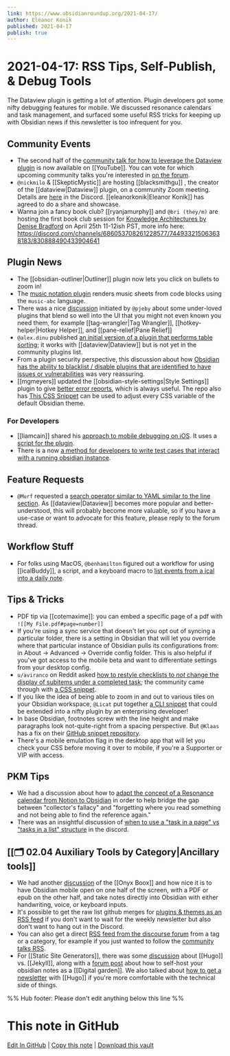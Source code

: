 ```yaml
---
link: https://www.obsidianroundup.org/2021-04-17/
author: Eleanor Konik
published: 2021-04-17
publish: true
---
```


# 2021-04-17: RSS Tips, Self-Publish, & Debug Tools
The Dataview plugin is getting a lot of attention. Plugin developers got some nifty debugging features for mobile. We discussed resonance calendars and task management, and surfaced some useful RSS tricks for keeping up with Obsidian news if this newsletter is too infrequent for you.

## Community Events

- The second half of the [community talk for how to leverage the Dataview plugin](https://youtu.be/jW5pD4SioFM) is now available on [[YouTube]]. You can vote for which upcoming community talks you're interested in [on the forum](https://forum.obsidian.md/t/obsidian-talks-which-talks-do-you-want-to-hear/15705/).
- `@nickmilo` & [[SkepticMystic]] are hosting [[blacksmithgu]] , the creator of the [[dataview|Dataview]] plugin, on a community Zoom meeting. Details are [here](https://discord.com/channels/686053708261228577/710585052769157141/832070319136833546) in the Discord. [[eleanorkonik|Eleanor Konik]] has agreed to do a share and showcase.
- Wanna join a fancy book club? [[ryanjamurphy]] and `@bri (they/m)` are hosting the first book club session for [Knowledge Architectures by Denise Bradford](https://www.routledge.com/Knowledge-Architectures-Structures-and-Semantics/Bedford/p/book/9780367219444) on April 25th 11-12ish PST, more info here: https://discord.com/channels/686053708261228577/744933215063638183/830888490433904641

## Plugin News

- The [[obsidian-outliner|Outliner]] plugin now lets you click on bullets to zoom in!
- The [music notation plugin](https://github.com/TilBlechschmidt/obsidian-plugin-abcjs) renders music sheets from code blocks using the `music-abc` language.
- There was a nice [discussion](https://discord.com/channels/686053708261228577/710585052769157141/832070319136833546) initiated by `@pjeby` about some under-loved plugins that blend so well into the UI that you might not even known you need them, for example [[tag-wrangler|Tag Wrangler]], [[hotkey-helper|Hotkey Helper]], and [[pane-relief|Pane Relief]]
- `@alex.dinu` published [an initial version of a plugin that performs table sorting](https://github.com/alexandru-dinu/obsidian-sortable/releases/tag/0.1.0); it works with [[dataview|Dataview]] but is not yet in the community plugins list.
- From a plugin security perspective, this discussion about how [Obsidian has the ability to blacklist / disable plugins that are identified to have issues or vulnerabilities](http://discordapp.com/channels/686053708261228577/707816848615407697/832445992808218635) was very reassuring.
- [[mgmeyers]] updated the [[obsidian-style-settings|Style Settings]] plugin to give [better error reports](http://discordapp.com/channels/686053708261228577/707816848615407697/832315933842079784), which is always useful. The repo also has [This CSS Snippet](https://github.com/mgmeyers/obsidian-style-settings/blob/main/obsidian-default-theme.css) can be used to adjust every CSS variable of the default Obsidian theme.

### For Developers

- [[liamcain]] shared his [approach to mobile debugging on iOS](https://discord.com/channels/686053708261228577/817515900349448202/826416602911211535). It uses a [script for the plugin](https://gist.github.com/liamcain/3f21f1ee820cb30f18050d2f3ad85f3f).
- There is a now [a method for developers to write test cases that interact with a running obsidian instance](https://forum.obsidian.md/t/for-plugin-developers-write-test-cases-that-interact-with-a-running-obsidian-instance/16574).

## Feature Requests

- `@Murf` requested a [search operator similar to YAML similar to the line section](https://forum.obsidian.md/t/search-operator-for-yaml-similar-to-line-section/16565). As [[dataview|Dataview]] becomes more popular and better-understood, this will probably become more valuable, so if you have a use-case or want to advocate for this feature, please reply to the forum thread.

## Workflow Stuff

- For folks using MacOS, `@benhamilton` figured out a workflow for using [[icalBuddy]], a script, and a keyboard macro to [list events from a ical into a daily note](https://discord.com/channels/686053708261228577/694233507500916796/832463345952620554).

## Tips & Tricks

- PDF tip via [[cotemaxime]]: you can embed a specific page of a pdf with `![[My File.pdf#page=number]]`
- If you're using a sync service that doesn't let you opt out of syncing a particular folder, there is a setting in Obsidian that will let you override where that particular instance of Obsidian pulls its configurations from: in About -> Advanced -> Override config folder. This is also helpful if you've got access to the mobile beta and want to differentiate settings from your desktop config.
- `u/aviranco` on Reddit asked [how to restyle checklists to _not_ change the display of subitems under a completed task](https://www.reddit.com/r/ObsidianMD/comments/mqndbf/is_there_a_way_to_have_a_note_after_a_checked/gup4eiq); the community came through with [a CSS snippet](https://discord.com/channels/686053708261228577/702656734631821413/832507883925143552).
- If you like the idea of being able to zoom in and out to various tiles on your Obsidian workspace, `@Licat` put together [a CLI snippet](http://discordapp.com/channels/686053708261228577/744933215063638183/832420779378343937) that could be extended into a nifty plugin by an enterprising developer!
- In base Obsidian, footnotes screw with the line height and make paragraphs look not-quite-right from a spacing perspective. But `@Klaas` has a fix on their [GitHub snippet repository](https://forum.obsidian.md/t/how-to-achieve-css-code-snippets/8474).
- There's a mobile emulation flag in the desktop app that will let you check your CSS before moving it over to mobile, if you're a Supporter or VIP with access.

## PKM Tips

- We had a discussion about how to [adapt the concept of a Resonance calendar from Notion to Obsidian](http://discordapp.com/channels/686053708261228577/744933215063638183/832611785903308871) in order to help bridge the gap between "collector's fallacy" and "forgetting where you read something and not being able to find the reference again."
- There was an insightful discussion of [when to use a "task in a page" vs "tasks in a list" structure](http://discordapp.com/channels/686053708261228577/694233507500916796/832507555783770202) in the discord.

## [[🗂️ 02.04 Auxiliary Tools by Category|Ancillary tools]]

- We had another [discussion](https://discord.com/channels/686053708261228577/744933215063638183/832294628752752701) of the [[Onyx Boox]] and how nice it is to have Obsidian mobile open on one half of the screen, with a PDF or epub on the other half, and take notes directly into Obsidian with either handwriting, voice, or keyboard inputs.
- It's possible to get the raw list github merges for [plugins & themes as an RSS feed](https://github.com/obsidianmd/obsidian-releases/commits/master.atom) if you don't want to wait for the weekly newsletter but also don't want to hang out in the Discord.
- You can also get a direct [RSS feed from the discourse forum](https://meta.discourse.org/t/rss-feed-for-category-latest/37192) from a tag or a category, for example if you just wanted to follow the [community talks RSS](https://forum.obsidian.md/tag/community-talks.rss).
- For [[Static Site Generators]], there was some [discussion](http://discordapp.com/channels/686053708261228577/694233507500916796/832502926555086908) about [[Hugo]] vs. [[Jekyll]], along with a [forum post](https://forum.obsidian.md/t/notenote-link-publish-your-obsidian-notes-with-jekyll-for-free/7951) about how to self-host your obsidian notes as a [[Digital garden]]. We also talked about [how to get a newsletter](http://discordapp.com/channels/686053708261228577/694233507500916796/832332146194251816) with [[Hugo]] if you're more comfortable with the technical side of things.

%% Hub footer: Please don't edit anything below this line %%

# This note in GitHub

<span class="git-footer">[Edit In GitHub](https://github.dev/obsidian-community/obsidian-hub/blob/main/01%20-%20Community/Obsidian%20Roundup/2021.04.17.md "git-hub-edit-note") | [Copy this note](https://raw.githubusercontent.com/obsidian-community/obsidian-hub/main/01%20-%20Community/Obsidian%20Roundup/2021.04.17.md "git-hub-copy-note") | [Download this vault](https://github.com/obsidian-community/obsidian-hub/archive/refs/heads/main.zip "git-hub-download-vault") </span>
